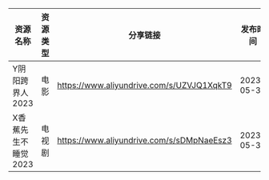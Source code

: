 | 资源名称         | 资源类型 | 分享链接                                      | 发布时间       |
| ------------ | ---- | ----------------------------------------- | ---------- |
| Y阴阳跨界人2023   | 电影   | https://www.aliyundrive.com/s/UZVJQ1XqkT9 | 2023-05-31 |
| X香蕉先生不睡觉2023 | 电视剧  | https://www.aliyundrive.com/s/sDMpNaeEsz3 | 2023-05-31 |
